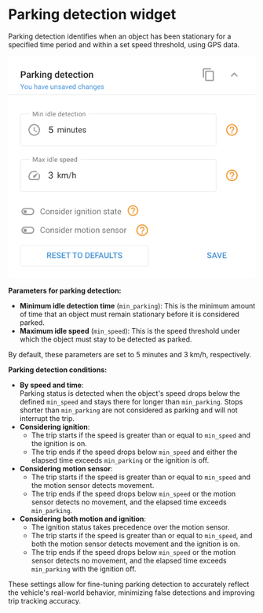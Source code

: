 # Parking detection widget

Parking detection identifies when an object has been stationary for a specified time period and within a set speed threshold, using GPS data.

![image-20240815-183001.png](attachments/image-20240815-183001.png)

**Parameters for parking detection:**

- **Minimum idle detection time** (`min_parking`): This is the minimum amount of time that an object must remain stationary before it is considered parked.
- **Maximum idle speed** (`min_speed`): This is the speed threshold under which the object must stay to be detected as parked.

By default, these parameters are set to 5 minutes and 3 km/h, respectively.

**Parking detection conditions:**

- **By speed and time**:  
Parking status is detected when the object's speed drops below the defined `min_speed` and stays there for longer than `min_parking`. Stops shorter than `min_parking` are not considered as parking and will not interrupt the trip.
- **Considering ignition**:
  - The trip starts if the speed is greater than or equal to `min_speed` and the ignition is on.
  - The trip ends if the speed drops below `min_speed` and either the elapsed time exceeds `min_parking` or the ignition is off.
- **Considering motion sensor**:
  - The trip starts if the speed is greater than or equal to `min_speed` and the motion sensor detects movement.
  - The trip ends if the speed drops below `min_speed` or the motion sensor detects no movement, and the elapsed time exceeds `min_parking`.
- **Considering both motion and ignition**:
  - The ignition status takes precedence over the motion sensor.
  - The trip starts if the speed is greater than or equal to `min_speed`, and both the motion sensor detects movement and the ignition is on.
  - The trip ends if the speed drops below `min_speed` or the motion sensor detects no movement, and the elapsed time exceeds `min_parking` with the ignition off.

These settings allow for fine-tuning parking detection to accurately reflect the vehicle's real-world behavior, minimizing false detections and improving trip tracking accuracy.